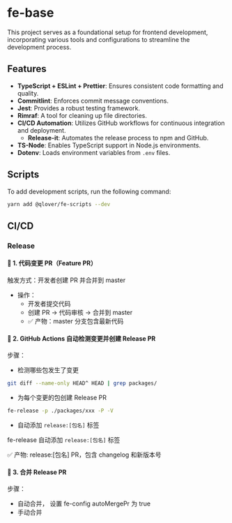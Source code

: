 # fe-base

This project serves as a foundational setup for frontend development, incorporating various tools and configurations to streamline the development process.

## Features

- **TypeScript + ESLint + Prettier**: Ensures consistent code formatting and quality.
- **Commitlint**: Enforces commit message conventions.
- **Jest**: Provides a robust testing framework.
- **Rimraf**: A tool for cleaning up file directories.
- **CI/CD Automation**: Utilizes GitHub workflows for continuous integration and deployment.
  - **Release-it**: Automates the release process to npm and GitHub.
- **TS-Node**: Enables TypeScript support in Node.js environments.
- **Dotenv**: Loads environment variables from `.env` files.

## Scripts

To add development scripts, run the following command:

```bash
yarn add @qlover/fe-scripts --dev
```

## CI/CD

### Release

#### 📌 1. 代码变更 PR（Feature PR）

触发方式：开发者创建 PR 并合并到 master

- 操作：
  - 开发者提交代码
  - 创建 PR → 代码审核 → 合并到 master
  - ✅ 产物：master 分支包含最新代码

#### 📌 2. GitHub Actions 自动检测变更并创建 Release PR

步骤：

- 检测哪些包发生了变更

```bash
git diff --name-only HEAD^ HEAD | grep packages/
```

- 为每个变更的包创建 Release PR

```bash
fe-release -p ./packages/xxx -P -V
```

- 自动添加 `release:[包名]` 标签

fe-release 自动添加 `release:[包名]` 标签

✅ 产物: release:[包名] PR，包含 changelog 和新版本号

#### 📌 3. 合并 Release PR

步骤：

- 自动合并， 设置 fe-config autoMergePr 为 true
- 手动合并

